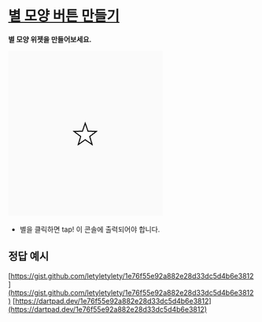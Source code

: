 # [별 모양 버튼 만들기](lib/star_shaped_button/star_shaped_button.md)

**별 모양 위젯을 만들어보세요.**

![ssb.png](ssb.png)

- 별을 클릭하면 tap! 이 콘솔에 출력되어야 합니다.

## 정답 예시

[https://gist.github.com/letyletylety/1e76f55e92a882e28d33dc5d4b6e3812](https://gist.github.com/letyletylety/1e76f55e92a882e28d33dc5d4b6e3812)
[https://dartpad.dev/1e76f55e92a882e28d33dc5d4b6e3812](https://dartpad.dev/1e76f55e92a882e28d33dc5d4b6e3812)